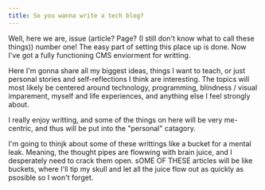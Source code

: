 ```yaml
---
title: So you wanna write a tech blog?
---
```


Well, here we are, issue (article? Page? (I still don't know what to call these things)) number one! The easy part of setting this place up is done. Now I've got a fully functioning CMS enviorment for writting.

Here I'm gonna share all my biggest ideas, things I want to teach, or just personal stories and self-reflections I think are interesting. The topics will most likely be centered around technology, programming, blindness / visual imparement, myself and life experiences, and anything else I feel strongly about.

I really enjoy writting, and some of the things on here will be very me-centric, and thus will be put into the "personal" catagory.

I'm going to thinjk about some of these writtings like a bucket for a mental leak. Meaning, the thought pipes are flowwing with brain juice, and I desperately need to crack them open. sOME OF THESE articles will be like buckets, where I'll tip my skull and let all the juice flow out as quickly as psosible so I won't forget.
